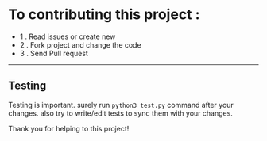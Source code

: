 # To contributing this project :
- 1 . Read issues or create new
- 2 . Fork project and change the code
- 3 . Send Pull request
---
## Testing
Testing is important. surely run `python3 test.py` command after your changes.
also try to write/edit tests to sync them with your changes.

Thank you for helping to this project!
